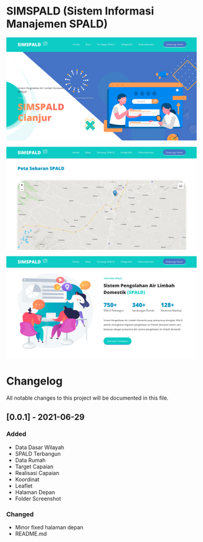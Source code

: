 # SIMSPALD (Sistem Informasi Manajemen SPALD)

![Alt text](screenshot/home.png?raw=true "SIMSPALD")

![Alt text](screenshot/map.png?raw=true "Map")

![Alt text](screenshot/about.png?raw=true "Tentang")


# Changelog

All notable changes to this project will be documented in this file.

## [0.0.1] - 2021-06-29

### Added

- Data Dasar Wilayah
- SPALD Terbangun
- Data Rumah
- Target Capaian
- Realisasi Capaian
- Koordinat
- Leaflet
- Halaman Depan
- Folder Screenshot

### Changed

- Minor fixed halaman depan
- README.md
